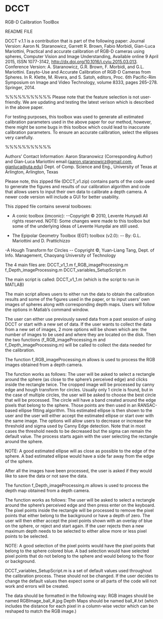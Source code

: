 # DCCT
RGB-D Calibration ToolBox


README FILE


DCCT v.1.1 is a contribution that is part of the following paper:
Journal Version:
Aaron N. Staranowicz, Garrett R. Brown, Fabio Morbidi, Gian-Luca Mariottini, Practical and accurate calibration of RGB-D cameras using spheres, Computer Vision and Image Understanding, Available online 9 April 2015, ISSN 1077-3142, http://dx.doi.org/10.1016/j.cviu.2015.03.013.
Conference Version:
A. Staranowicz, G.R. Brown, F. Morbidi, and G.L. Mariottini. Easyto-Use and Accurate Calibration of RGB-D Cameras from Spheres. In R. Klette, M. Rivera, and S. Satoh, editors, Proc. 6th Pacific-Rim Symposium on Image and Video Technology, volume 8333, pages 265–278. Springer, 2014. 

%%%%%%%%%%%
Please note that the feature selection is not user-friendly.  We are updating and testing the latest verison which is described in the above paper.  

For testing purposes, this toolbox was used to generate all estimated calibration parameters used in the above paper for our method, however, there might be some bugs in this toolbox which could lead to inaccurate calibration parameters.  To ensure an accurate calibration, select the ellipses very carefully.

%%%%%%%%%%%

Authors’ Contact Information:
Aaron Staranowicz (Corresponding Author) and Gian-Luca Mariottini
email:{aaron.staranowicz@gmail.com, gianluca@uta.edu}
Dept. of Comp. Science and Eng., University of Texas at Arlington, Arlington, Texas


Please note, this zipped file (DCCT_v1.zip) contains parts of the code used to generate the figures and results of our calibration algorithm and code that allows users to input their own data to calibrate a depth camera.  A newer code version will include a GUI for better usability. 

This zipped file contains several toolboxes:
- A conic toolbox (imconic):
  --Copyright © 2010, Levente Hunyadi All rights reserved. NOTE:  Some changes were made to this toolbox but some of the underlying ideas of Levente Hunydai are still used.

- The Epipolar Geometry Toolbox  (EGT)  toolbox (v2.0):
  -- By: G.L. Mariottini and D. Prattichizzo

-A Hough Transform for Circles 
 -- Copyright ©, Yuan-Liang Tang, Dept. of Info. Management, Chaoyang University of Technology


The 4 main files are:
 DCCT_v1_1.m
f_RGB_imageProcessing.m
f_Depth_imageProcessing.m
DCCT_variables_SetupScript.m

The main script is called:  DCCT_v1_1.m   (which is the script to run in MATLAB)

The main script allows users to either run the data to obtain the calibration results and some of the figures used in the paper, or to input users’ own images of spheres along with corresponding depth maps.  Users will follow the options in Matlab’s command window.  

The user can either use previously saved data from a past session of using DCCT or start with a new set of data.  If the user wants to collect the data from a new set of images, 2 more options will be shown which are:  the number of images to be used and where they are located on the disk.  Then the two functions (f_RGB_imageProcessing.m and f_Depth_imageProcessing.m) will be called to collect the data needed for the calibration.

The function f_RGB_imageProcessing.m allows is used to process the RGB images obtained from a depth camera. 

The function works as follows:   The user will be asked to select a rectangle around the sphere (as close to the sphere’s perceived edge) and clicks inside the rectangle twice.  The cropped image will be processed by canny edge and hough transform for circles.  Usually only 1 circle is found, but in the case of multiple circles, the user will be asked to choose the best circle that will be processed.  The circle will have a band created around the edge pixels that belong to the sphere.  Those points are then used in an RANSAC-based ellipse fitting algorithm.  This estimated ellipse is then shown to the user and the user will either accept the estimated ellipse or start over with the same image.  The options will allow users to decrease or increase the threshold and sigma used by Canny Edge detection.  Note that in most cases the threshold needs to be decreased but the sigma can remain the default value.  The process starts again with the user selecting the rectangle around the sphere. 

NOTE:  A good estimated ellipse will as close as possible to the edge of the sphere.  A bad estimated ellipse would have a side far away from the edge of the sphere.

After all the images have been processed, the user is asked if they would like to save the data or not save the data.


The function f_Depth_imageProcessing.m allows is used to process the depth map obtained from a depth camera. 

The function works as follows:  The user will be asked to select a rectangle around the sphere’s perceived edge and then press enter on the keyboard.  The pixel points inside the rectangle will be processed to remove the pixel points that either belong to the background or have a depth of zero.  The user will then either accept the pixel points shown with an overlay of blue on the sphere, or reject and start again.  If the user rejects then a new maximum depth needs to be selected to either allow more or less pixel points to be selected.

NOTE:  A good selection of the pixel points would have the pixel points that belong to the sphere colored blue.  A bad selection would have selected pixel points that do not belong to the sphere and would belong to the floor or background.

DCCT_variables_SetupScript.m is a set of default values used throughout the calibration process.  These should not be changed.  If the user decides to change the default values then expect some or all parts of the code will not work and errors will be created.  


The data should be formatted in the following way:
RGB images should be named RGBImage_ball_#.jpg
Depth Maps should be named ball_#.txt (which includes the distance for each pixel in a column-wise vector which can be reshaped to match the RGB image.)
